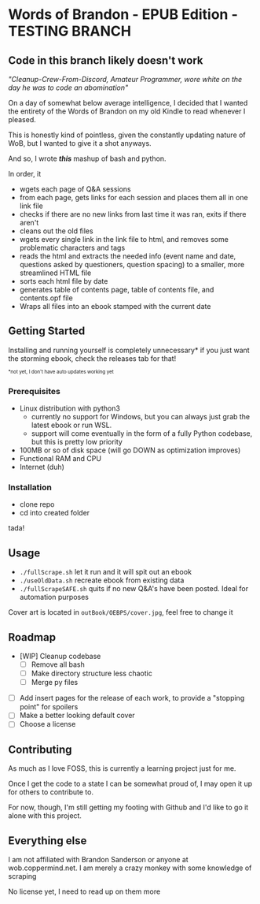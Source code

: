 # Words of Brandon - EPUB Edition - TESTING BRANCH

## Code in this branch likely doesn't work

*"Cleanup-Crew-From-Discord, Amateur Programmer, wore white on the day he was to code an abomination"*

On a day of somewhat below average intelligence, I decided that I wanted the entirety of the Words of Brandon on my old Kindle to read whenever I pleased.

This is honestly kind of pointless, given the constantly updating nature of WoB, but I wanted to give it a shot anyways.

And so, I wrote ***this*** mashup of bash and python.

In order, it
* wgets each page of Q&A sessions
* from each page, gets links for each session and places them all in one link file
* checks if there are no new links from last time it was ran, exits if there aren't
* cleans out the old files
* wgets every single link in the link file to html, and removes some problematic characters and tags
* reads the html and extracts the needed info (event name and date, questions asked by questioners, question spacing) to a smaller, more streamlined HTML file
* sorts each html file by date
* generates table of contents page, table of contents file, and contents.opf file
* Wraps all files into an ebook stamped with the current date

## Getting Started

Installing and running yourself is completely unnecessary* if you just want the storming ebook, check the releases tab for that!

<sup><sub>*not yet, I don't have auto updates working yet</sub></sup>

### Prerequisites 

* Linux distribution with python3
    * currently no support for Windows, but you can always just grab the latest ebook or run WSL.
    * support will come eventually in the form of a fully Python codebase, but this is pretty low priority
* 100MB or so of disk space (will go DOWN as optimization improves)
* Functional RAM and CPU
* Internet (duh)

### Installation

* clone repo
* cd into created folder

tada!

## Usage

* `./fullScrape.sh` let it run and it will spit out an ebook
* `./useOldData.sh` recreate ebook from existing data
* `./fullScrapeSAFE.sh` quits if no new Q&A's have been posted. Ideal for automation purposes

Cover art is located in `outBook/OEBPS/cover.jpg`, feel free to change it
## Roadmap

- [WIP] Cleanup codebase
    - [ ] Remove all bash
    - [ ] Make directory structure less chaotic
    - [ ] Merge py files 
- [ ] Add insert pages for the release of each work, to provide a "stopping point" for spoilers
- [ ] Make a better looking default cover
- [ ] Choose a license

## Contributing

As much as I love FOSS, this is currently a learning project just for me.

Once I get the code to a state I can be somewhat proud of, I may open it up for others to contribute to.

For now, though, I'm still getting my footing with Github and I'd like to go it alone with this project.

## Everything else

I am not affiliated with Brandon Sanderson or anyone at wob.coppermind.net. I am merely a crazy monkey with some knowledge of scraping

No license yet, I need to read up on them more